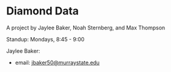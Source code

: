 # Diamond Data
A project by Jaylee Baker, Noah Sternberg, and Max Thompson

Standup: Mondays, 8:45 - 9:00

Jaylee Baker:
- email: jbaker50@murraystate.edu
